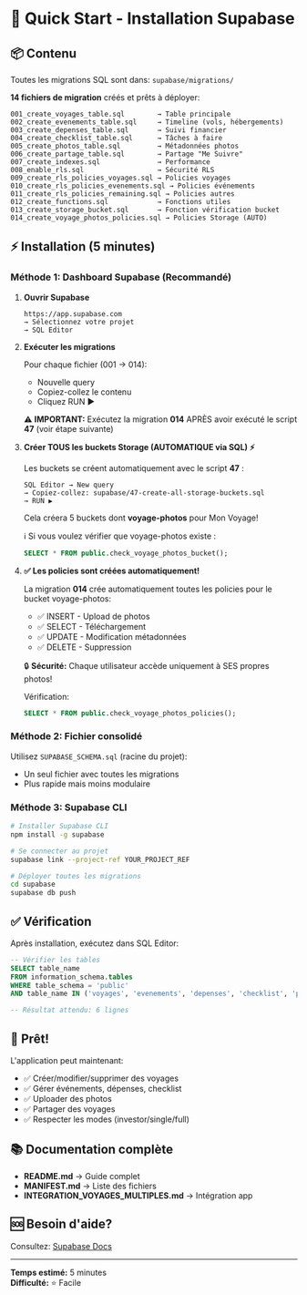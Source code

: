 # 🚀 Quick Start - Installation Supabase

## 📦 Contenu

Toutes les migrations SQL sont dans: `supabase/migrations/`

**14 fichiers de migration** créés et prêts à déployer:

```
001_create_voyages_table.sql        → Table principale
002_create_evenements_table.sql     → Timeline (vols, hébergements)
003_create_depenses_table.sql       → Suivi financier
004_create_checklist_table.sql      → Tâches à faire
005_create_photos_table.sql         → Métadonnées photos
006_create_partage_table.sql        → Partage "Me Suivre"
007_create_indexes.sql              → Performance
008_enable_rls.sql                  → Sécurité RLS
009_create_rls_policies_voyages.sql → Policies voyages
010_create_rls_policies_evenements.sql → Policies événements
011_create_rls_policies_remaining.sql → Policies autres
012_create_functions.sql            → Fonctions utiles
013_create_storage_bucket.sql       → Fonction vérification bucket
014_create_voyage_photos_policies.sql → Policies Storage (AUTO)
```

## ⚡ Installation (5 minutes)

### Méthode 1: Dashboard Supabase (Recommandé)

1. **Ouvrir Supabase**
   ```
   https://app.supabase.com
   → Sélectionnez votre projet
   → SQL Editor
   ```

2. **Exécuter les migrations**

   Pour chaque fichier (001 → 014):
   - Nouvelle query
   - Copiez-collez le contenu
   - Cliquez RUN ▶️

   ⚠️ **IMPORTANT:** Exécutez la migration **014** APRÈS avoir exécuté le script **47** (voir étape suivante)

3. **Créer TOUS les buckets Storage (AUTOMATIQUE via SQL) ⚡**

   Les buckets se créent automatiquement avec le script **47** :

   ```
   SQL Editor → New query
   → Copiez-collez: supabase/47-create-all-storage-buckets.sql
   → RUN ▶️
   ```

   Cela créera 5 buckets dont **voyage-photos** pour Mon Voyage!

   ℹ️ Si vous voulez vérifier que voyage-photos existe :
   ```sql
   SELECT * FROM public.check_voyage_photos_bucket();
   ```

4. **✅ Les policies sont créées automatiquement!**

   La migration **014** crée automatiquement toutes les policies pour le bucket voyage-photos:
   - ✅ INSERT - Upload de photos
   - ✅ SELECT - Téléchargement
   - ✅ UPDATE - Modification métadonnées
   - ✅ DELETE - Suppression

   🔒 **Sécurité:** Chaque utilisateur accède uniquement à SES propres photos!

   Vérification:
   ```sql
   SELECT * FROM public.check_voyage_photos_policies();
   ```

### Méthode 2: Fichier consolidé

Utilisez `SUPABASE_SCHEMA.sql` (racine du projet):
- Un seul fichier avec toutes les migrations
- Plus rapide mais moins modulaire

### Méthode 3: Supabase CLI

```bash
# Installer Supabase CLI
npm install -g supabase

# Se connecter au projet
supabase link --project-ref YOUR_PROJECT_REF

# Déployer toutes les migrations
cd supabase
supabase db push
```

## ✅ Vérification

Après installation, exécutez dans SQL Editor:

```sql
-- Vérifier les tables
SELECT table_name 
FROM information_schema.tables 
WHERE table_schema = 'public'
AND table_name IN ('voyages', 'evenements', 'depenses', 'checklist', 'photos', 'partage');

-- Résultat attendu: 6 lignes
```

## 🎯 Prêt!

L'application peut maintenant:
- ✅ Créer/modifier/supprimer des voyages
- ✅ Gérer événements, dépenses, checklist
- ✅ Uploader des photos
- ✅ Partager des voyages
- ✅ Respecter les modes (investor/single/full)

## 📚 Documentation complète

- **README.md** → Guide complet
- **MANIFEST.md** → Liste des fichiers
- **INTEGRATION_VOYAGES_MULTIPLES.md** → Intégration app

## 🆘 Besoin d'aide?

Consultez: [Supabase Docs](https://supabase.com/docs)

---

**Temps estimé:** 5 minutes  
**Difficulté:** ⭐ Facile
